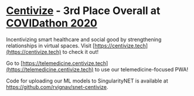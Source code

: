 # [Centivize](https://centivize.tech) - 3rd Place Overall at [COVIDathon 2020](https://covidathon.devpost.com/)

 Incentivizing smart healthcare and social good by strengthening relationships in virtual spaces.
 Visit [https://centivize.tech](https://centivize.tech) to check it out!
 
 Go to [https://telemedicine.centivize.tech](https://telemedicine.centivize.tech) to use our telemedicine-focused PWA! 
 
 Code for uploading our ML models to SingularityNET is available at https://github.com/rvignav/snet-centivize.
